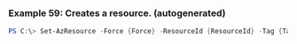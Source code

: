 
### Example 59: Creates a resource. (autogenerated)
```powershell
PS C:\> Set-AzResource -Force {Force} -ResourceId {ResourceId} -Tag {Tag}


